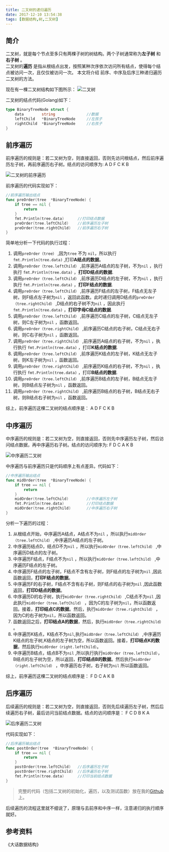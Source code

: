 ```yaml
---
title: 二叉树的递归遍历
date: 2017-12-10 13:54:38
tags: [数据结构,树,二叉树]
---
```


## 简介
二叉树，就是每个节点至多只有两棵子树的树结构。两个子树通常称为**左子树** 和**右子树** 。   
二叉树的**遍历** 是指从根结点出发，按照某种次序依次访问所有结点，使得每个结点被访问一次，且仅仅被访问一次。  本文将介绍 前序、中序及后序三种递归遍历二叉树的方法。

<!-- more -->

现在有一棵二叉树结构如下图所示：
![二叉树](https://wx4.sinaimg.cn/mw690/857afa84gy1fmbmybw2rnj20gp0dc3yn.jpg)

二叉树的结点代码(Golang)如下：

```go
type BinaryTreeNode struct {
	data 		string				//数据
	leftChild 	*BinaryTreeNode		//左孩子
	rightChild	*BinaryTreeNode		//右孩子
}
```





## 前序遍历

前序遍历的规则是：若二叉树为空，则直接返回，否则先访问根结点，然后前序遍历左子树，再前序遍历右子树。结点的访问顺序为: A D F C K B

![二叉树的前序遍历](https://wx4.sinaimg.cn/mw690/857afa84gy1fmbn9kg03mj20hm0czwet.jpg)

前序遍历的代码实现如下：

```go
//前序遍历输出结点
func preOrder(tree  *BinaryTreeNode) {
	if tree == nil {
		return
	}
	fmt.Println(tree.data)		//打印结点数据
	preOrder(tree.leftChild)	//前序遍历左子树
	preOrder(tree.rightChild)	//前序遍历右子树
}
```

简单地分析一下代码的执行过程：

1. 调用`preOrder（tree）` ,因为`tree` 不为 `nil`，所以执行 `fmt.Println(tree.data)` ,打印**A结点的数据**。
2. 调用`preOrder（tree.leftChild）` ,前序遍历A结点的左子树，不为`nil` ，执行执行 `fmt.Println(tree.data)` ，**打印D结点的数据**.
3. 调用`preOrder（tree.leftChild）` ,前序遍历D结点的左子树，不为`nil` ，执行执行 `fmt.Println(tree.data)` ，**打印F结点的数据**.
4. 调用`preOrder（tree.leftChild）` ,前序遍历F结点的左子树，F结点无左子树，则F结点左子树为`nil` ，返回此函数。此时递归调用D结点的`preOrder（tree.rightChild）` ,D结点的右子树不为`nil` ，因此执行 `fmt.Println(tree.data)` ，**打印字母C结点的数据**.
5. 调用`preOrder（tree.leftChild）` ,前序遍历C结点的左子树，C结点无左子树，则C左子树为`nil` ，函数返回。
6. 调用`preOrder（tree.rightChild）` ,前序遍历C结点的右子树，C结点无右子树，则C右子树为`nil` ，函数返回。
7. 调用`preOrder（tree.rightChild）` ,前序遍历A结点的右子树，不为`nil` ，执行执行 `fmt.Println(tree.data)` ，打印**K结点的数据**.
8. 调用`preOrder（tree.leftChild）` ,前序遍历K结点的左子树，K结点无左子树，则K左子树为`nil` ，函数返回。
9. 调用`preOrder（tree.rightChild）` ,前序遍历K结点的右子树，不为`nil` ，执行执行 `fmt.Println(tree.data)` ，打印**B结点的数据**.
10. 调用`preOrder（tree.leftChild）` ,前序遍历B结点的左子树，B结点无左子树，则B结点左子树为`nil` ，函数返回。
11. 调用`preOrder（tree.rightChild）` ,前序遍历B结点的右子树，B结点无右子树，则B结点右子树为`nil` ，函数返回。

综上，前序遍历这棵二叉树的结点顺序是： A D F C K B



## 中序遍历

中序遍历的规则是：若二叉树为空，则直接返回，否则先中序遍历左子树，然后访问结点数据，再中序遍历右子树。结点的访问顺序为: F D C A K B

![中序遍历二叉树](https://wx1.sinaimg.cn/mw690/857afa84gy1fmbp3914toj20h70dcdg6.jpg)

中序遍历与前序遍历只是代码顺序上有点差异。代码如下：

```go
//中序遍历输出结点
func midOrder(tree  *BinaryTreeNode) {
	if tree == nil {
		return
	}
	midOrder(tree.leftChild)		//中序遍历左子树
	fmt.Println(tree.data)			//打印结点数据
	midOrder(tree.rightChild)		//中序遍历右子树
}
```



分析一下遍历的过程：

1. 从根结点开始，中序遍历A结点，A结点不为`nil` ，所以执行`midOrder（tree.leftChild）` ,中序遍历A结点的左子树。
2. 中序遍历结点D，结点D不为`nil` ，所以执行`midOrder（tree.leftChild）` ,中序遍历D结点的左子树。
3. 中序遍历F结点，F结点不为`nil` ，所以执行`midOrder（tree.leftChild）` ,中序遍历F结点的左子树。
4. 中序遍历F结点的左子树，F结点不含有左子树，则F结点的左子树为`nil` ,因此函数返回，**打印F结点的数据**。
5. 中序遍历F的右子树，F结点不含有右子树，则F结点的右子树为`nil` ,因此函数返回，**打印D结点的数据**。
6. 中序遍历D的右子树，执行`midOrder（tree.rightChild）` ,C结点不为`nil` ,因此执行`midOrder（tree.leftChild）` ，因为C的左子树为`nil`，所以函数返回。接着，**打印结点C的数据**。然后，执行`midOrder（tree.rightChild）` ，因为C的右子树为`nil`，所以函数返回。
7. 函数返回之后，**打印结点A的数据**，然后，执行`midOrder（tree.rightChild）` 。
8. 中序遍历K结点，K结点不为`nil`,执行`midOrder（tree.leftChild）` ,中序遍历K结点的左子树,K结点的左子树为空，所以函数返回。接着，**打印结点K的数据**，然后执行`midOrder（right.leftChild）`。
9. 中序遍历B结点，结点B不为`nil` ,所以执行执行`midOrder（tree.leftChild）`，B结点的左子树为空，所以返回，**打印结点B的数据**。然后执行`midOrder（right.leftChild）` ，中序遍历右子树，右子树为`nil` 所以函数返回。

综上，前序遍历这棵二叉树的结点顺序是： F D C A K B



## 后序遍历

后续遍历的规则是：若二叉树为空，则直接返回，否则先后续遍历左子树，然后后续遍历右子树，最后访问当前结点数据。结点的访问顺序是： F C D B K A

![后序遍历二叉树](https://wx1.sinaimg.cn/mw690/857afa84gy1fmbq39n0s8j20gb0dmglz.jpg)

代码实现如下：

```go
//后序遍历输出结点
func postOrder(tree  *BinaryTreeNode) {
	if tree == nil {
		return
	}
	postOrder(tree.leftChild)	//后序遍历左子树
	postOrder(tree.rightChild)	//后序遍历右子树
	fmt.Println(tree.data)		//打印当前结点数据
}
```

> 完整的代码（包括二叉树的初始化，遍历，以及测试函数）放在我的[Github](https://github.com/qiuzhenyuan/DataStructurePractice "Github") 上。


后续遍历的流程这里就不细说了，原理与去前序和中序一样，注意递归的执行顺序就好。

## 参考资料
《大话数据结构》





​